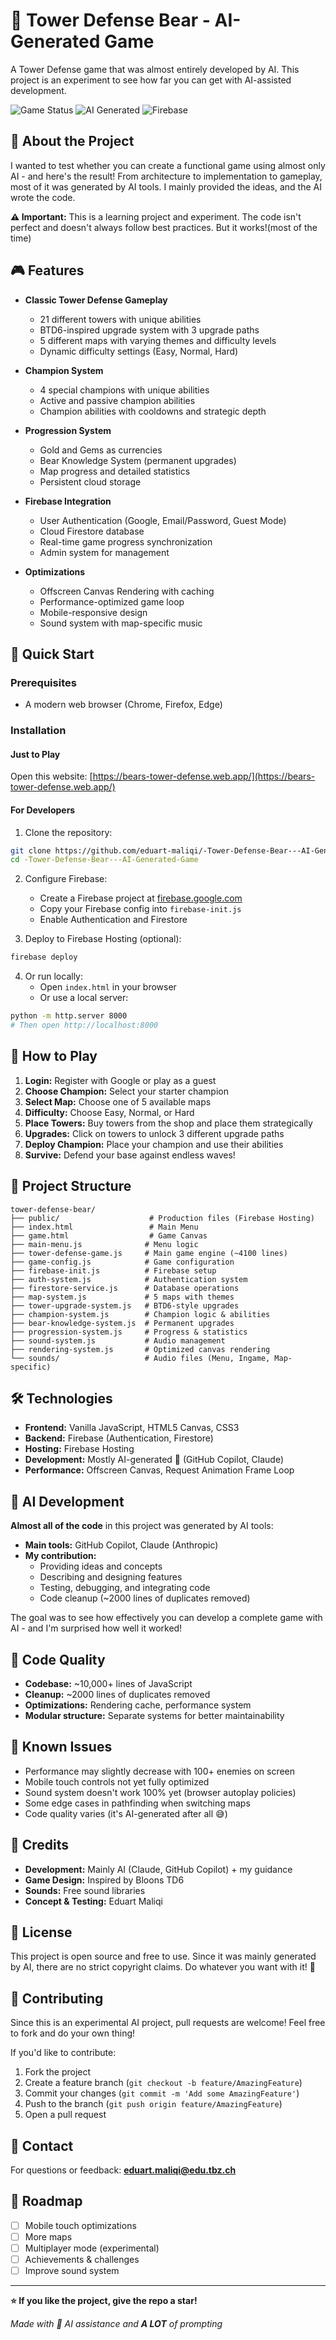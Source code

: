 # 🐻 Tower Defense Bear - AI-Generated Game

A Tower Defense game that was almost entirely developed by AI. This project is an experiment to see how far you can get with AI-assisted development.

![Game Status](https://img.shields.io/badge/status-experimental-yellow)
![AI Generated](https://img.shields.io/badge/AI-generated-blue)
![Firebase](https://img.shields.io/badge/Firebase-integrated-orange)

## 📖 About the Project

I wanted to test whether you can create a functional game using almost only AI - and here's the result! From architecture to implementation to gameplay, most of it was generated by AI tools. I mainly provided the ideas, and the AI wrote the code.

**⚠️ Important:** This is a learning project and experiment. The code isn't perfect and doesn't always follow best practices. But it works!(most of the time)

## 🎮 Features

- **Classic Tower Defense Gameplay**
  - 21 different towers with unique abilities
  - BTD6-inspired upgrade system with 3 upgrade paths
  - 5 different maps with varying themes and difficulty levels
  - Dynamic difficulty settings (Easy, Normal, Hard)

- **Champion System**
  - 4 special champions with unique abilities
  - Active and passive champion abilities
  - Champion abilities with cooldowns and strategic depth

- **Progression System**
  - Gold and Gems as currencies
  - Bear Knowledge System (permanent upgrades)
  - Map progress and detailed statistics
  - Persistent cloud storage

- **Firebase Integration**
  - User Authentication (Google, Email/Password, Guest Mode)
  - Cloud Firestore database
  - Real-time game progress synchronization
  - Admin system for management

- **Optimizations**
  - Offscreen Canvas Rendering with caching
  - Performance-optimized game loop
  - Mobile-responsive design
  - Sound system with map-specific music


## 🚀 Quick Start

### Prerequisites

- A modern web browser (Chrome, Firefox, Edge)


### Installation

#### Just to Play 
Open this website: [https://bears-tower-defense.web.app/](https://bears-tower-defense.web.app/)

#### For Developers
 
1. Clone the repository:
```bash
git clone https://github.com/eduart-maliqi/-Tower-Defense-Bear---AI-Generated-Game.git
cd -Tower-Defense-Bear---AI-Generated-Game
```

2. Configure Firebase:
   - Create a Firebase project at [firebase.google.com](https://firebase.google.com)
   - Copy your Firebase config into `firebase-init.js`
   - Enable Authentication and Firestore

3. Deploy to Firebase Hosting (optional):
```bash
firebase deploy
```

4. Or run locally:
   - Open `index.html` in your browser
   - Or use a local server:
```bash
python -m http.server 8000
# Then open http://localhost:8000
```

## 🎯 How to Play

1. **Login:** Register with Google or play as a guest
2. **Choose Champion:** Select your starter champion
3. **Select Map:** Choose one of 5 available maps
4. **Difficulty:** Choose Easy, Normal, or Hard
5. **Place Towers:** Buy towers from the shop and place them strategically
6. **Upgrades:** Click on towers to unlock 3 different upgrade paths
7. **Deploy Champion:** Place your champion and use their abilities
8. **Survive:** Defend your base against endless waves!

## 📁 Project Structure

```
tower-defense-bear/
├── public/                    # Production files (Firebase Hosting)
├── index.html                 # Main Menu
├── game.html                  # Game Canvas
├── main-menu.js              # Menu logic
├── tower-defense-game.js     # Main game engine (~4100 lines)
├── game-config.js            # Game configuration
├── firebase-init.js          # Firebase setup
├── auth-system.js            # Authentication system
├── firestore-service.js      # Database operations
├── map-system.js             # 5 maps with themes
├── tower-upgrade-system.js   # BTD6-style upgrades
├── champion-system.js        # Champion logic & abilities
├── bear-knowledge-system.js  # Permanent upgrades
├── progression-system.js     # Progress & statistics
├── sound-system.js           # Audio management
├── rendering-system.js       # Optimized canvas rendering
└── sounds/                   # Audio files (Menu, Ingame, Map-specific)
```

## 🛠️ Technologies

- **Frontend:** Vanilla JavaScript, HTML5 Canvas, CSS3
- **Backend:** Firebase (Authentication, Firestore)
- **Hosting:** Firebase Hosting
- **Development:** Mostly AI-generated 🤖 (GitHub Copilot, Claude)
- **Performance:** Offscreen Canvas, Request Animation Frame Loop

## 🤖 AI Development

**Almost all of the code** in this project was generated by AI tools:
- **Main tools:** GitHub Copilot, Claude (Anthropic)
- **My contribution:**
  - Providing ideas and concepts
  - Describing and designing features
  - Testing, debugging, and integrating code
  - Code cleanup (~2000 lines of duplicates removed)

The goal was to see how effectively you can develop a complete game with AI - and I'm surprised how well it worked!

## 🧹 Code Quality

- **Codebase:** ~10,000+ lines of JavaScript
- **Cleanup:** ~2000 lines of duplicates removed
- **Optimizations:** Rendering cache, performance system
- **Modular structure:** Separate systems for better maintainability

## 🐛 Known Issues

- Performance may slightly decrease with 100+ enemies on screen
- Mobile touch controls not yet fully optimized
- Sound system doesn't work 100% yet (browser autoplay policies)
- Some edge cases in pathfinding when switching maps
- Code quality varies (it's AI-generated after all 😅)

## 🎨 Credits

- **Development:** Mainly AI (Claude, GitHub Copilot) + my guidance
- **Game Design:** Inspired by Bloons TD6
- **Sounds:** Free sound libraries
- **Concept & Testing:** Eduart Maliqi

## 📝 License

This project is open source and free to use. Since it was mainly generated by AI, there are no strict copyright claims. Do whatever you want with it! 🎉

## 🤝 Contributing

Since this is an experimental AI project, pull requests are welcome! Feel free to fork and do your own thing!

If you'd like to contribute:
1. Fork the project
2. Create a feature branch (`git checkout -b feature/AmazingFeature`)
3. Commit your changes (`git commit -m 'Add some AmazingFeature'`)
4. Push to the branch (`git push origin feature/AmazingFeature`)
5. Open a pull request

## 📧 Contact

For questions or feedback: **eduart.maliqi@edu.tbz.ch**

## 🎯 Roadmap

- [ ] Mobile touch optimizations
- [ ] More maps
- [ ] Multiplayer mode (experimental)
- [ ] Achievements & challenges
- [ ] Improve sound system

---

**⭐ If you like the project, give the repo a star!**

*Made with 🤖 AI assistance and **A LOT** of prompting*

